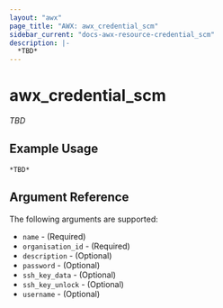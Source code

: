 ```yaml
---
layout: "awx"
page_title: "AWX: awx_credential_scm"
sidebar_current: "docs-awx-resource-credential_scm"
description: |-
  *TBD*
---
```


# awx_credential_scm

*TBD*

## Example Usage

```hcl
*TBD*
```

## Argument Reference

The following arguments are supported:

* `name` - (Required) 
* `organisation_id` - (Required) 
* `description` - (Optional) 
* `password` - (Optional) 
* `ssh_key_data` - (Optional) 
* `ssh_key_unlock` - (Optional) 
* `username` - (Optional) 

